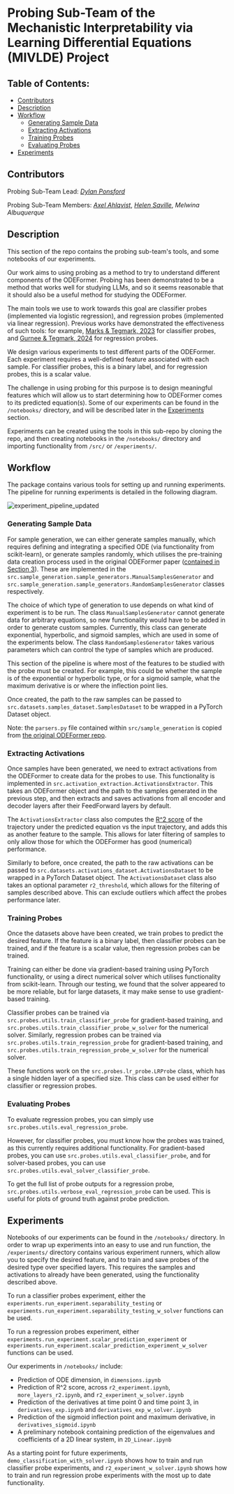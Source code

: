 # Probing Sub-Team of the Mechanistic Interpretability via Learning Differential Equations (MIVLDE) Project
## Table of Contents:
- [Contributors](#contributors)
- [Description](#description)
- [Workflow](#workflow)
	- [Generating Sample Data](#generating-sample-data)
	- [Extracting Activations](#extracting-activations)
	- [Training Probes](#training-probes)
	- [Evaluating Probes](#evaluating-probes)
- [Experiments](#experiments)
## Contributors
Probing Sub-Team Lead: [*Dylan Ponsford*](https://github.com/dylanxp)

Probing Sub-Team Members: [*Axel Ahlqvist*](https://github.com/PotentialKillScreen), [*Helen Saville*](https://github.com/helensaville), *Melwina Albuquerque*
## Description
This section of the repo contains the probing sub-team's tools, and some notebooks of our experiments. 

Our work aims to using probing as a method to try to understand different components of the ODEFormer. Probing has been demonstrated to be a method that works well for studying LLMs, and so it seems reasonable that it should also be a useful method for studying the ODEFormer.

The main tools we use to work towards this goal are classifier probes (implemented via logistic regression), and regression probes (implemented via linear regression). Previous works have demonstrated the effectiveness of such tools: for example, [Marks & Tegmark, 2023](https://arxiv.org/abs/2310.06824) for classifier probes, and [Gurnee & Tegmark, 2024](https://arxiv.org/abs/2310.02207) for regression probes.

We design various experiments to test different parts of the ODEFormer. Each experiment requires a well-defined feature associated with each sample. For classifier probes, this is a binary label, and for regression probes, this is a scalar value.

The challenge in using probing for this purpose is to design meaningful features which will allow us to start determining how to ODEFormer comes to its predicted equation(s). Some of our experiments can be found in the `/notebooks/` directory, and will be described later in the [Experiments](#experiments) section.

Experiments can be created using the tools in this sub-repo by cloning the repo, and then creating notebooks in the `/notebooks/` directory and importing functionality from `/src/` or `/experiments/`.
## Workflow
The package contains various tools for setting up and running experiments. The pipeline for running experiments is detailed in the following diagram.

![experiment_pipeline_updated](https://github.com/user-attachments/assets/3d788c3d-d903-4908-97fa-2c1c26159539)
### Generating Sample Data
For sample generation, we can either generate samples manually, which requires defining and integrating a specified ODE (via functionality from scikit-learn), or generate samples randomly, which utilises the pre-training data creation process used in the original ODEFormer paper ([contained in Section 3](https://arxiv.org/abs/2310.05573)). These are implemented in the `src.sample_generation.sample_generators.ManualSamplesGenerator` and `src.sample_generation.sample_generators.RandomSamplesGenerator` classes respectively.

The choice of which type of generation to use depends on what kind of experiment is to be run. The class `ManualSamplesGenerator` cannot generate data for arbitrary equations, so new functionality would have to be added in order to generate custom samples. Currently, this class can generate exponential, hyperbolic, and sigmoid samples, which are used in some of the experiments below. The class `RandomSamplesGenerator` takes various parameters which can control the type of samples which are produced.

This section of the pipeline is where most of the features to be studied with the probe must be created. For example, this could be whether the sample is of the exponential or hyperbolic type, or for a sigmoid sample, what the maximum derivative is or where the inflection point lies.

Once created, the path to the raw samples can be passed to `src.datasets.samples_dataset.SamplesDataset` to be wrapped in a PyTorch Dataset object.

Note: the `parsers.py` file contained within `src/sample_generation` is copied from [the original ODEFormer repo](https://github.com/sdascoli/odeformer/blob/main/parsers.py).
### Extracting Activations
Once samples have been generated, we need to extract activations from the ODEFormer to create data for the probes to use. This functionality is implemented in `src.activation_extraction.ActivationsExtractor`. This takes an ODEFormer object and the path to the samples generated in the previous step, and then extracts and saves activations from all encoder and decoder layers after their FeedForward layers by default.

The `ActivationsExtractor` class also computes the [R^2 score](https://en.wikipedia.org/wiki/Coefficient_of_determination) of the trajectory under the predicted equation vs the input trajectory, and adds this as another feature to the sample. This allows for later filtering of samples to only allow those for which the ODEFormer has good (numerical) performance.

Similarly to before, once created, the path to the raw activations can be passed to `src.datasets.activations_dataset.ActivationsDataset` to be wrapped in a PyTorch Dataset object. The `ActivationsDataset` class also takes an optional parameter `r2_threshold`, which allows for the filtering of samples described above. This can exclude outliers which affect the probes performance later.
### Training Probes
Once the datasets above have been created, we train probes to predict the desired feature. If the feature is a binary label, then classifier probes can be trained, and if the feature is a scalar value, then regression probes can be trained.

Training can either be done via gradient-based training using PyTorch functionality, or using a direct numerical solver which utilises functionality from scikit-learn. Through our testing, we found that the solver appeared to be more reliable, but for large datasets, it may make sense to use gradient-based training.

Classifier probes can be trained via `src.probes.utils.train_classifier_probe` for gradient-based training, and `src.probes.utils.train_classifier_probe_w_solver` for the numerical solver. Similarly, regression probes can be trained via  `src.probes.utils.train_regression_probe` for gradient-based training, and `src.probes.utils.train_regression_probe_w_solver` for the numerical solver.

These functions work on the `src.probes.lr_probe.LRProbe` class, which has a single hidden layer of a specified size. This class can be used either for classifier or regression probes.
### Evaluating Probes
To evaluate regression probes, you can simply use `src.probes.utils.eval_regression_probe`. 

However, for classifier probes, you must know how the probes was trained, as this currently requires additional functionality. For gradient-based probes, you can use `src.probes.utils.eval_classifier_probe`, and for solver-based probes, you can use `src.probes.utils.eval_solver_classifier_probe`.

To get the full list of probe outputs for a regression probe, `src.probes.utils.verbose_eval_regression_probe` can be used. This is useful for plots of ground truth against probe prediction.
## Experiments
Notebooks of our experiments can be found in the `/notebooks/` directory. In order to wrap up experiments into an easy to use and run function, the `/experiments/` directory contains various experiment runners, which allow you to specify the desired feature, and to train and save probes of the desired type over specified layers. This requires the samples and activations to already have been generated, using the functionality described above.

To run a classifier probes experiment, either the `experiments.run_experiment.separability_testing` or `experiments.run_experiment.separability_testing_w_solver` functions can be used.

To run a regression probes experiment, either `experiments.run_experiment.scalar_prediction_experiment` or `experiments.run_experiment.scalar_prediction_experiment_w_solver` functions can be used.

Our experiments in `/notebooks/` include:
- Prediction of ODE dimension, in `dimensions.ipynb`
- Prediction of R^2 score, across `r2_experiment.ipynb`, `more_layers_r2.ipynb`, and `r2_experiment_w_solver.ipynb`
- Prediction of the derivatives at time point 0 and time point 3, in `derivatives_exp.ipynb` and `derivatives_exp_w_solver.ipynb`
- Prediction of the sigmoid inflection point and maximum derivative, in `derivatives_sigmoid.ipynb`
- A preliminary notebook containing prediction of the eigenvalues and coefficients of a 2D linear system, in `2D_Linear.ipynb`

As a starting point for future experiments, `demo_classification_with_solver.ipynb` shows how to train and run classifier probe experiments, and `r2_experiment_w_solver.ipynb` shows how to train and run regression probe experiments with the most up to date functionality.
